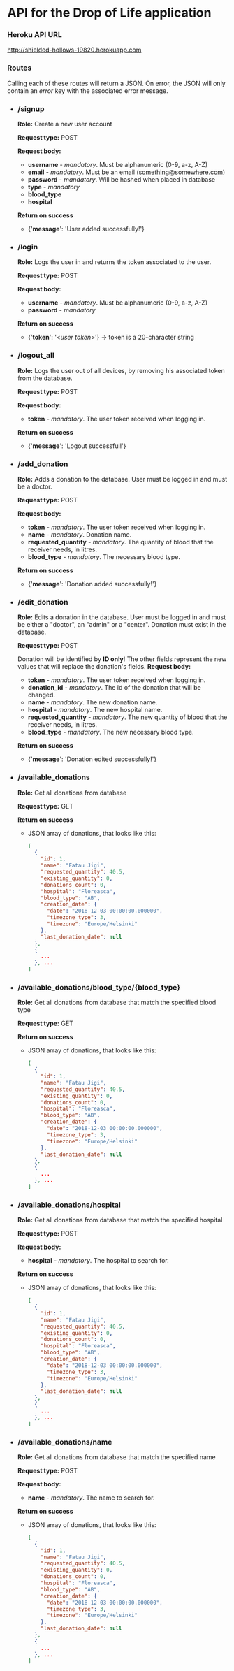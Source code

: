 # API for the Drop of Life application

### Heroku API URL
http://shielded-hollows-19820.herokuapp.com

### Routes
Calling each of these routes will return a JSON. On error, the JSON will only contain an _error_ key with the associated error message.
* ### /signup
  **Role:** Create a new user account

  **Request type:** POST

  **Request body:**
    * **username** - _mandatory_. Must be alphanumeric (0-9, a-z, A-Z)
    * **email** - _mandatory_. Must be an email (something@somewhere.com)
    * **password** - _mandatory_. Will be hashed when placed in database
    * **type** - _mandatory_
    * **blood_type**
    * **hospital**

  **Return on success**
    * {'**message**': 'User added successfully!'}

* ### /login
  **Role:** Logs the user in and returns the token associated to the user.

  **Request type:** POST

  **Request body:**
    * **username** - _mandatory_. Must be alphanumeric (0-9, a-z, A-Z)
    * **password** - _mandatory_

  **Return on success**
    * {'**token**': '<_user token_>'} -> token is a 20-character string

* ### /logout_all
  **Role:** Logs the user out of all devices, by removing his associated token from the database.

  **Request type:** POST

  **Request body:**
    * **token** - _mandatory_. The user token received when logging in.

  **Return on success**
    * {'**message**': 'Logout successful!'}

* ### /add_donation
  **Role:** Adds a donation to the database. User must be logged in and must be a doctor.

  **Request type:** POST

  **Request body:**
    * **token** - _mandatory_. The user token received when logging in.
    * **name** - _mandatory_. Donation name.
    * **requested_quantity** - _mandatory_. The quantity of blood that the receiver needs, in litres.
    * **blood_type** - _mandatory_. The necessary blood type.

  **Return on success**
    * {'**message**': 'Donation added successfully!'}

* ### /edit_donation
  **Role:** Edits a donation in the database. User must be logged in and must be either a "doctor", an "admin" or a "center". Donation must exist in the database.

  **Request type:** POST

  Donation will be identified by **ID only**! The other fields represent the new values that will replace the donation's fields.
  **Request body:**
    * **token** - _mandatory_. The user token received when logging in.
    * **donation_id** - _mandatory_. The id of the donation that will be changed.
    * **name** - _mandatory_. The new donation name.
    * **hospital** - _mandatory_. The new hospital name.
    * **requested_quantity** - _mandatory_. The new quantity of blood that the receiver needs, in litres.
    * **blood_type** - _mandatory_. The new necessary blood type.

  **Return on success**
    * {'**message**': 'Donation edited successfully!'}

* ### /available_donations
  **Role:** Get all donations from database

  **Request type:** GET

  **Return on success**
    * JSON array of donations, that looks like this:
      ```json
      [
        {
          "id": 1,
          "name": "Fatau Jigi",
          "requested_quantity": 40.5,
          "existing_quantity": 0,
          "donations_count": 0,
          "hospital": "Floreasca",
          "blood_type": "AB",
          "creation_date": {
            "date": "2018-12-03 00:00:00.000000",
            "timezone_type": 3,
            "timezone": "Europe/Helsinki"
          },
          "last_donation_date": null
        },
        {
          ...
        }, ...
      ]
      ```

* ### /available_donations/blood_type/{blood_type}
  **Role:** Get all donations from database that match the specified blood type

  **Request type:** GET

  **Return on success**
    * JSON array of donations, that looks like this:
      ```json
      [
        {
          "id": 1,
          "name": "Fatau Jigi",
          "requested_quantity": 40.5,
          "existing_quantity": 0,
          "donations_count": 0,
          "hospital": "Floreasca",
          "blood_type": "AB",
          "creation_date": {
            "date": "2018-12-03 00:00:00.000000",
            "timezone_type": 3,
            "timezone": "Europe/Helsinki"
          },
          "last_donation_date": null
        },
        {
          ...
        }, ...
      ]
      ```

* ### /available_donations/hospital
  **Role:** Get all donations from database that match the specified hospital

  **Request type:** POST

  **Request body:**
    * **hospital** - _mandatory_. The hospital to search for.

  **Return on success**
    * JSON array of donations, that looks like this:
      ```json
      [
        {
          "id": 1,
          "name": "Fatau Jigi",
          "requested_quantity": 40.5,
          "existing_quantity": 0,
          "donations_count": 0,
          "hospital": "Floreasca",
          "blood_type": "AB",
          "creation_date": {
            "date": "2018-12-03 00:00:00.000000",
            "timezone_type": 3,
            "timezone": "Europe/Helsinki"
          },
          "last_donation_date": null
        },
        {
          ...
        }, ...
      ]
      ```

* ### /available_donations/name
  **Role:** Get all donations from database that match the specified name

  **Request type:** POST

  **Request body:**
    * **name** - _mandatory_. The name to search for.

  **Return on success**
    * JSON array of donations, that looks like this:
      ```json
      [
        {
          "id": 1,
          "name": "Fatau Jigi",
          "requested_quantity": 40.5,
          "existing_quantity": 0,
          "donations_count": 0,
          "hospital": "Floreasca",
          "blood_type": "AB",
          "creation_date": {
            "date": "2018-12-03 00:00:00.000000",
            "timezone_type": 3,
            "timezone": "Europe/Helsinki"
          },
          "last_donation_date": null
        },
        {
          ...
        }, ...
      ]
      ```
            
